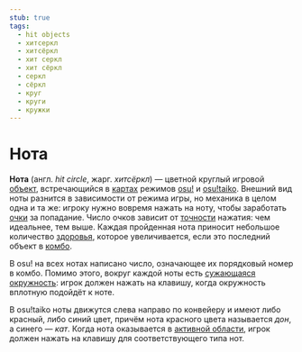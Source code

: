```yaml
---
stub: true
tags:
  - hit objects
  - хитсеркл
  - хитсёркл
  - хит серкл
  - хит сёркл
  - серкл
  - сёркл
  - круг
  - круги
  - кружки
---
```


# Нота

**Нота** (англ. *hit circle*, жарг. *хитсёркл*) — цветной круглый игровой [объект](/wiki/Hit_object), встречающийся в [картах](/wiki/Beatmap) режимов [osu!](/wiki/Game_mode/osu!) и [osu!taiko](/wiki/Game_mode/osu!taiko). Внешний вид ноты разнится в зависимости от режима игры, но механика в целом одна и та же: игроку нужно вовремя нажать на ноту, чтобы заработать [очки](/wiki/Gameplay/Score) за попадание. Число очков зависит от [точности](/wiki/Gameplay/Accuracy) нажатия: чем идеальнее, тем выше. Каждая пройденная нота приносит небольшое количество [здоровья](/wiki/Client/Interface/Health_bar), которое увеличивается, если это последний объект в [комбо](/wiki/Beatmapping/Combo).

В osu! на всех нотах написано число, означающее их порядковый номер в комбо. Помимо этого, вокруг каждой ноты есть [сужающаяся окружность](/wiki/Hit_object/Approach_circle): игрок должен нажать на клавишу, когда окружность вплотную подойдёт к ноте.

В osu!taiko ноты движутся слева направо по конвейеру и имеют либо красный, либо синий цвет, причём нота красного цвета называется *дон*, а синего — *кат*. Когда нота оказывается в [активной области](/wiki/Gameplay/Judgement), игрок должен нажать на клавишу для соответствующего типа нот.

